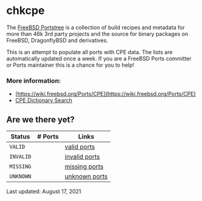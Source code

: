 # chkcpe

The [FreeBSD Portstree](https://cgit.freebsd.org/ports) is a collection of build recipes
and metadata for more than 46k 3rd party projects and the source for binary packages on
FreeBSD, DragonflyBSD and derivatives.

This is an attempt to populate all ports with CPE data. The lists are automatically
updated once a week. If you are a FreeBSD Ports committer or Ports maintainer this is a
chance for you to help!

### More information:
* [https://wiki.freebsd.org/Ports/CPE](https://wiki.freebsd.org/Ports/CPE)
* [CPE Dictionary Search](http://web.nvd.nist.gov/view/cpe/search)


## Are we there yet?

| Status    | # Ports | Links                                       |
| --------- | ------- | ------------------------------------------- |
| `VALID`   |         | [valid ports](/decke/chkcpe/wiki/valid)     |
| `INVALID` |         | [invalid ports](/decke/chkcpe/wiki/invalid) |
| `MISSING` |         | [missing ports](/decke/chkcpe/wiki/missing) |
| `UNKNOWN` |         | [unknown ports](/decke/chkcpe/wiki/unknown) |

Last updated: August 17, 2021
